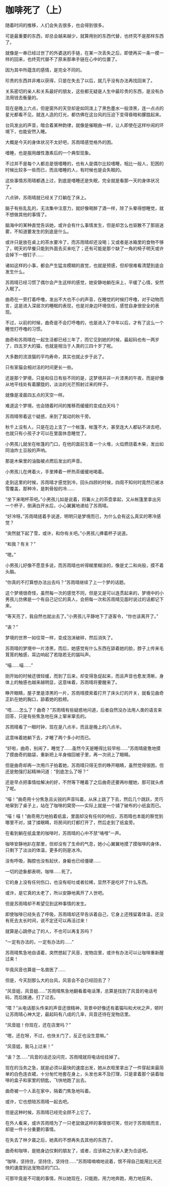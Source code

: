 # 咖啡死了（上）

随着时间的推移，人们会失去很多，也会得到很多。

可是最重要的东西，却总会越来越少，就算用别的东西代替，也终究不是那样东西了。

就像是一串已经过世了的外婆送的手链，在某一次丢失之后，即使再买一条一模一样的回来，也终究代替不了原来那串手链在心中的位置了。

因为其中所蕴含的感情，是完全不同的。

珍贵的东西并非难以获得，只是在失去了以后，就几乎没有办法再找回来了。

关系密切的亲人和关系最好的朋友，这些都无疑是人生中最珍贵的东西，是没有办法用钱去衡量的。

现在是晚上六点，但是窗外的天空却是如同泼上了黑色墨水一般漆黑，连一点点的星光都看不见，就连人造的灯光，都仿佛在这台风的压迫下变得昏暗和朦胧起来。

台风发出的声音，暗合着某种韵律，就像是催眠曲一样，让人即使在这样吵闹的环境下，也能安然入睡。

大概是今天的身体状况不太好吧，苏雨晴感觉格外的困。

嗜睡，也是服用雌性激素后的一个典型现象。

不过并不是每个人都总是很嗜睡的，也有人是偶尔比较嗜睡，相比一般人，犯困的时候比较多一些而已，而且嗜睡的人，有时候也是会失眠的。

这些事情苏雨晴都遇上过，到底是嗜睡还是失眠，完全就是看那一天的身体状况了。

六点钟，苏雨晴就已经关了灯躺在了床上。

脑子有些乱乱的，无法集中注意力，就好像喝醉了酒一样，除了头晕得想睡觉，就不想做其他的事情了。

脑海中的某种直觉告诉她，或许会有什么事情发生，但是却怎么也驱散不了那层迷雾，不知道要发生的到底是什么。

或许只是放在桌上的茶水要冷了，而苏雨晴却还没喝；又或者是冰箱里的食物不够了，明天的早餐只能到外面去买来吃了；还有可能是那个缺了一角的椅子明天或许会掉下一根钉子……

诸如这样的小事，都会产生猛龙模糊的直觉，也就是预感，但却很难看清楚到底会发生什么。

苏雨晴已经习惯了偶尔会产生这样的感觉，她安静地躺在床上，平缓了心情，安然入眠了。

曲奇在一旁打着呼噜，发出不大也不小的声音，在睡觉的时候打呼噜，对于动物而言，这是进入深层次的睡眠的表现，也是对身边环境信任，感觉自身很安全的表现。

不过，以前的时候，曲奇是不会打呼噜的，也是进入了中年以后，才有了这么一个睡觉打呼噜的习惯。

曲奇和苏雨晴在一起生活都已经三年了，而它见到她的时候，最起码也有一两岁了，四五岁大的猫，也就是相当于人类的三四十岁了呢。

大多数的流浪猫的平均寿命，其实也就止步于此了。

只有家猫会相对活的时间更长一些。

还是那个梦境，只是和往日有些不同的是，这梦境并非一片漆黑的午夜，而是好像从地平线处有着朦胧的，淡淡的光芒照射过来的样子。

就像是凌晨四五点的天空一样。

难道这个梦境，也会随着时间的推移而缓缓的变成白天吗？

苏雨晴带着这个疑惑，来到了晃动的秋千旁。

秋千上没有人，只是在边上支了一个帐篷，帐篷不大，甚至连大人都钻不进去吧，也就只有小孩子才可以在里面休息睡觉了。

小男孩儿就坐在帐篷的门口，在他的面前生着一个火堆，火焰燃烧着木柴，发出如同油炸土豆般的声响。

那是木柴里的油脂被点燃后发出的声音。

小男孩儿在烤着火，手里捧着一杯热茶缓缓地喝着。

走到这里的时候，苏雨晴才感觉到冷，回头四顾的时候，四周不知何时竟然已被冰雪覆盖，那种冷，是刺骨般的冷……

“坐下来喝杯茶吧。”小男孩儿如是说着，将篝火上的茶壶拿起，又从帐篷里拿出另一个杯子，倒满白开水后，小心翼翼地递给了苏雨晴。

“好冷呀。”苏雨晴搓着手说道，明明只是梦境而已，为什么会有这么真实的寒冷感觉？

“突然就下起了雪，或许，和你有关吧。”小男孩儿捧着杯子说道。

“和我？有关？”

“嗯。”

小男孩儿好像不愿意多说，而苏雨晴也听得糊里糊涂的，像是丈二和尚般，摸不着头脑。

“你真的不打算想办法出去吗？”苏雨晴继续了上一个梦的话题。

这个梦境很奇怪，虽然每一次的感觉不同，但是又是可以连贯起来的，梦境中的小男孩儿仿佛是一个有自己记忆的真人，会把每一次和苏雨晴见面时说过的话都记下来。

“等天亮了，我自然也就出去了。”小男孩儿平静地下了逐客令，“你也该离开了。”

“诶？”

梦境的世界一如往常一样，变成泡沫破碎，然后消失了。

苏雨晴的梦境中一片漆黑，而后，她感觉有什么东西在舔着她的脸，脖子上传来毛茸茸的触感，耳边响起了若隐若无的猫叫声。

“喵……喵……”

刚开始的时候还很轻缓，而到了后来，却变得急促起来，而且声音也愈发清晰，身体上的触感也越来越明显，这意味着，苏雨晴将要醒来了。

睁开眼睛，屋子里是漆黑的一片，苏雨晴摸索着打开了床头灯的开关，就看见曲奇正趴在她的胸口，舔着她的脸颊。

“唔……怎么了？曲奇？”苏雨晴有些疑惑地问道，后者自然没办法用人类的语言来回答，只是有些焦急地在床上窜来窜去的。

苏雨晴看了一眼时钟，现在是八点半，而且是晚上的八点半。

这意味着她躺下去，才睡了两个多小时而已。

“好啦，曲奇，别闹了，睡觉了……虽然今天是睡得比较早啦……”苏雨晴疲惫地摸了摸曲奇的脑袋，重新把上半身缩回被子里，再一次闭上了眼睛。

但是曲奇却再一次用爪子拍着她，苏雨晴只得无奈的睁开眼睛，虽然觉得很困，但还是勉强打起精神问道：“到底怎么了呀？”

还是早点把事情给解决的好，不然等下睡着了之后曲奇还要再吵醒她，那可就头疼了呢。

“喵！”曲奇用十分焦急且尖锐的声音叫着，从床上跳了下去，然后几个跳跃，灵巧地窜到了桌子上，站在了咖啡的窝旁——实际上就是一个铺了破布的小纸盒而已。

“喵！喵！”曲奇用力地拍着纸盒，里面却没有任何的响应，苏雨晴也本能的察觉到哪里不对，揉了揉眼睛，将房间的灯都打开了，然后走到了纸盒旁。

在看到躺在纸盒里的咖啡时，苏雨晴的心中不禁“咯噔”一声。

咖啡安静地趴在那里，但却没有了生命的气息，她小心翼翼地摸了摸咖啡的身体，只剩下了淡淡的体温，更多的则是冰冷。

没有呼吸，胸腔也没有起伏，身躯也已经僵硬……

一切的迹象都表明，咖啡……死了。

它的身上没有任何伤口，也没有呕吐或者拉稀，显然不是吃坏了什么东西。

或许，是它真的太老了，所以安静地离开了人世吧。

但是苏雨晴却不希望见到这种事情的发生。

即使咖啡已经失去了呼吸，苏雨晴却还早告诉着自己，它身上还残留着体温，还没有死去太长时间，说不定还可以再活过来！

就算是心跳停止了的人，不也可以再复苏吗？

“一定有办法的，一定有办法的……”

苏雨晴焦急地自语着，突然想起了风音，宠物店里，或许有办法可以让咖啡重新醒过来！

毕竟风音也算是一名兽医了……

但是，今天刮那么大的台风，风音会不会已经回去了？

“风音姐，风音姐……”苏雨晴焦急地翻看着电话薄，总算是找到了风音的电话号码，而后拨通，打了过去。

“喂？”从电话那头传来的声音还很精神，背景中好像还有着猫叫和犬吠之声，顿时让苏雨晴心神大定，最起码有八成的几率，风音还待在宠物店里。

“风音姐！你现在，还在店里吗？”

“嗯，还在呀，不过，也快关门了，反正也没生意嘛。”

“风音姐，我马上过来！”

“诶？怎……”风音的话还没问完，苏雨晴就将电话给挂掉了。

现在的当务之急，就是必须以最快的速度出发，她从衣柜里拿出了一件穿起来最简单的白色连衣裙，十分匆忙地套在身上，头发也来不及打理，只是拿着那个装着咖啡的盒子和家里的钥匙，飞快地跑了出去。

曲奇被一个人丢在家中，隔着门焦急地叫着。

或许，它也想陪苏雨晴一起去吧。

但是这种时候，苏雨晴已经完全顾不上它了。

在外人看来，或许苏雨晴为了一只老鼠做这样的事情很可笑，但对于苏雨晴而言，却是一件十分重要的事情。

在失去了林夕晨之后，她真的不想再失去其他的东西了。

曲奇和咖啡，是她身边仅剩的朋友了，或者，应该称之为家人更为合适吧。

“咖啡，坚持住，坚持住，坚持住……”苏雨晴喃喃地说着，恨不得自己能用比光还快的速度到达宠物店的门口。

可那毕竟是不可能的事情，所以她现在，只能跑，用力地奔跑，用力地狂奔。
